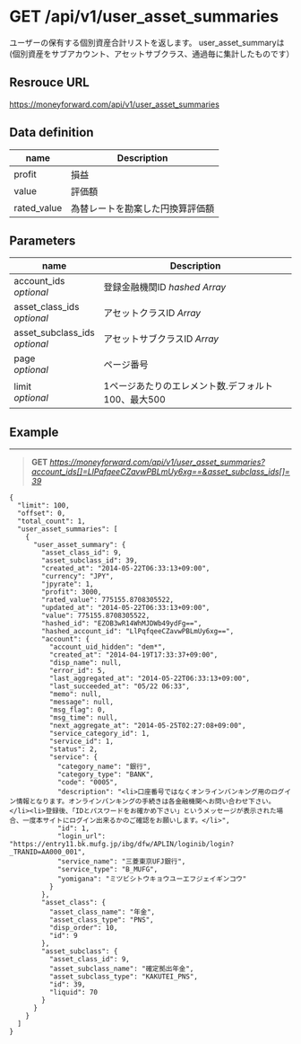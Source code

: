 # GET /api/v1/user_asset_summaries
ユーザーの保有する個別資産合計リストを返します。
user_asset_summaryは(個別資産をサブアカウント、アセットサブクラス、通過毎に集計したものです）

## Resrouce URL
https://moneyforward.com/api/v1/user_asset_summaries

## Data definition

name | Description 
-----------|------------------------
profit | 損益
value | 評価額
rated_value | 為替レートを勘案した円換算評価額

## Parameters
name | Description 
-----------|------------------------
account_ids <br /> *optional* | 登録金融機関ID *hashed* *Array*
asset_class_ids  <br /> *optional* | アセットクラスID *Array*
asset_subclass_ids  <br /> *optional* | アセットサブクラスID *Array*
page  <br /> *optional* | ページ番号
limit <br /> *optional* | 1ページあたりのエレメント数.デフォルト100、最大500

 
## Example
***
> **GET** *https://moneyforward.com/api/v1/user_asset_summaries?account_ids[]=LlPqfqeeCZavwPBLmUy6xg==&asset_subclass_ids[]=39*

    {
      "limit": 100,
      "offset": 0,
      "total_count": 1,
      "user_asset_summaries": [
        {
          "user_asset_summary": {
            "asset_class_id": 9,
            "asset_subclass_id": 39,
            "created_at": "2014-05-22T06:33:13+09:00",
            "currency": "JPY",
            "jpyrate": 1,
            "profit": 3000,
            "rated_value": 775155.8708305522,
            "updated_at": "2014-05-22T06:33:13+09:00",
            "value": 775155.8708305522,
            "hashed_id": "EZOB3wR14WhMJDWb49ydFg==",
            "hashed_account_id": "LlPqfqeeCZavwPBLmUy6xg==",
            "account": {
              "account_uid_hidden": "dem*",
              "created_at": "2014-04-19T17:33:37+09:00",
              "disp_name": null,
              "error_id": 5,
              "last_aggregated_at": "2014-05-22T06:33:13+09:00",
              "last_succeeded_at": "05/22 06:33",
              "memo": null,
              "message": null,
              "msg_flag": 0,
              "msg_time": null,
              "next_aggregate_at": "2014-05-25T02:27:08+09:00",
              "service_category_id": 1,
              "service_id": 1,
              "status": 2,
              "service": {
                "category_name": "銀行",
                "category_type": "BANK",
                "code": "0005",
                "description": "<li>口座番号ではなくオンラインバンキング用のログイン情報となります。オンラインバンキングの手続きは各金融機関へお問い合わせ下さい。</li><li>登録後、「IDとパスワードをお確かめ下さい」というメッセージが表示された場合、一度本サイトにログイン出来るかのご確認をお願いします。</li>",
                "id": 1,
                "login_url": "https://entry11.bk.mufg.jp/ibg/dfw/APLIN/loginib/login?_TRANID=AA000_001",
                "service_name": "三菱東京UFJ銀行",
                "service_type": "B_MUFG",
                "yomigana": "ミツビシトウキョウユーエフジェイギンコウ"
              }
            },
            "asset_class": {
              "asset_class_name": "年金",
              "asset_class_type": "PNS",
              "disp_order": 10,
              "id": 9
            },
            "asset_subclass": {
              "asset_class_id": 9,
              "asset_subclass_name": "確定拠出年金",
              "asset_subclass_type": "KAKUTEI_PNS",
              "id": 39,
              "liquid": 70
            }
          }
        }
      ]
    }